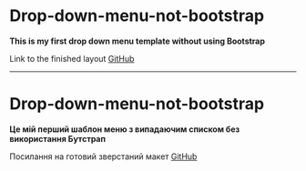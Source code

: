 # Drop-down-menu-not-bootstrap

**This is my first drop down menu template without using Bootstrap**


Link to the finished layout [GitHub](https://alexhlv.github.io/Drop-down-menu-not-bootstrap/)

------------------------------------------------------------

# Drop-down-menu-not-bootstrap


**Це мій перший шаблон меню з випадаючим списком без використання Бутстрап**


Посилання на готовий зверстаний макет [GitHub](https://alexhlv.github.io/Drop-down-menu-not-bootstrap/)
